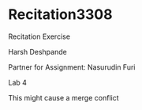 # Recitation3308
Recitation Exercise

Harsh Deshpande

Partner for Assignment:
Nasurudin Furi

Lab 4

This might cause a merge conflict
